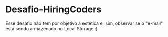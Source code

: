 # Desafio-HiringCoders
Esse desafio não tem por objetivo a estética e, sim, observar se o "e-mail" está sendo armazenado no Local Storage :)
